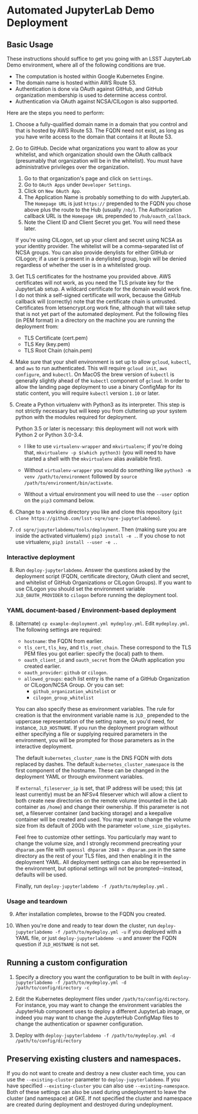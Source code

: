 # Automated JupyterLab Demo Deployment

## Basic Usage

These instructions should suffice to get you going with an LSST
JupyterLab Demo environment, where all of the following conditions are
true.

- The computation is hosted within Google Kubernetes Engine.
- The domain name is hosted within AWS Route 53.
- Authentication is done via OAuth against GitHub, and GitHub
  organization membership is used to determine access control.
- Authentication via OAuth against NCSA/CILogon is also supported.

Here are the steps you need to perform:

1. Choose a fully-qualified domain name in a domain that you control and
   that is hosted by AWS Route 53.  The FQDN need not exist, as long as
   you have write access to the domain that contains it at Route 53.

2. Go to GitHub.  Decide what organizations you want to allow as your
   whitelist, and which organization should own the OAuth callback
   (presumably that organization will be in the whitelist).  You must
   have administrative privileges over the organization.
   
    1. Go to that organization's page and click on `Settings`.
    2. Go to `OAuth Apps` under `Developer Settings`.
	3. Click on `New OAuth App`.
	4. The Application Name is probably something to do with
       JupyterLab.  The `Homepage URL` is just `https://` prepended to the
       FQDN you chose above plus the route to the Hub (usually `/nb/`).
	   The Authorization callback URL is the `Homepage URL` prepended to
       `/hub/oauth_callback`. 
    5. Note the Client ID and Client Secret you get.  You will need
       these later.
	   
	If you're using CILogon, set up your client and secret using NCSA as
    your identity provider.  The whitelist will be a comma-separated
	list of NCSA groups.  You can also provide denylists for either
    GitHub or CILogon; if a user is present in a denylisted group,
    login will be denied regardless of whether the user is in a
    whitelisted group.

3. Get TLS certificates for the hostname you provided above.  AWS
   certificates will not work, as you need the TLS private key for the
   JupyterLab setup.  A wildcard certificate for the domain would work
   fine.  I do not think a self-signed certificate will work, because
   the GitHub callback will (correctly) note that the certificate chain
   is untrusted.  Certificates from letsencrypt.org work fine, although
   that will take setup that is not yet part of the automated
   deployment.  Put the following files (in PEM format) in a directory
   on the machine you are running the deployment from:
   
    - TLS Certificate (cert.pem)
	- TLS Key (key.pem)
	- TLS Root Chain (chain.pem)
	   
4. Make sure that your shell environment is set up to allow `gcloud`,
   `kubectl`, and `aws` to run authenticated.  This will require `gcloud
   init`, `aws configure`, and `kubectl`.  On MacOS the brew version of
   `kubectl` is generally slightly ahead of the `kubectl` component of
   `gcloud`.  In order to allow the landing page deployment to use a
   binary ConfigMap for its static content, you will require `kubectl`
   version `1.10` or later.

5. Create a Python virtualenv with Python3 as its interpreter.  This
   step is not strictly necessary but will keep you from cluttering up
   your system python with the modules required for deployment.
   
   Python 3.5 or later is necessary: this deployment will not work with
   Python 2 or Python 3.0-3.4.

    - I like to use `virtualenv-wrapper` and `mkvirtualenv`; if you're
   doing that, `mkvirtualenv -p $(which python3)` (you will need to have
   started a shell with the `mkvirtualenv` alias available first).
   
   - Without `virtualenv-wrapper` you would do something like `python3
   -m venv /path/to/environment` followed by `source
   /path/to/environment/bin/activate`.

    - Without a virtual environment you will need to use the `--user`
    option on the `pip3` command below.

6. Change to a working directory you like and clone this repository
   (`git clone https://github.com/lsst-sqre/sqre-jupyterlabdemo`).
   
7. `cd sqre/jupyterlabdemo/tools/deployment`.  Then (making sure you are
   inside the activated virtualenv) `pip3 install -e .`.  If you chose
   to not use virtualenv, `pip3 install --user -e .`.

### Interactive deployment

8. Run `deploy-jupyterlabdemo`.  Answer the questions asked by the
deployment script (FQDN, certificate directory, OAuth client and secret,
and whitelist of GitHub Organizations or CILogon Groups).  If you want to
use CILogon you should set the environment variable
`JLD_OAUTH_PROVIDER` to `cilogon` before running the deployment tool.


### YAML document-based / Environment-based deployment

8. (alternate) `cp example-deployment.yml mydeploy.yml`.  Edit
    `mydeploy.yml`. The following settings are required:
    - `hostname`: the FQDN from earlier.
    - `tls_cert`, `tls_key`, and `tls_root_chain`.  These correspond to
      the TLS PEM files you got earlier: specify the (local) path to
      them.
    - `oauth_client_id` and `oauth_secret` from the OAuth
      application you created earlier.
	- `oauth_provider`: `github` or `cilogon`.
	- `allowed_groups`: each list entry is the name of a GitHub
      Organization or CILogon/NCSA Group.  Or you can set:
        - `github_organization_whitelist` or
        - `cilogon_group_whitelist`
	  
   You can also specify these as environment variables.  The rule for
   creation is that the environment variable name is `JLD_` prepended to
   the uppercase representation of the setting name, so you'd need, for
   instance, `JLD_HOSTNAME`.  If you run the deployment
   program without either specifying a file or supplying required
   parameters in the environment, you will be prompted for those
   parameters as in the interactive deployment.
   
   The default `kubernetes_cluster_name` is the DNS FQDN with dots
   replaced by dashes.  The default `kubernetes_cluster_namespace` is
   the first component of the hostname.  These can be changed in the
   deployment YAML or through environment variables.

   If `external_fileserver_ip` is set, that IP address will be used;
   this (at least currently) must be an NFSv4 fileserver which will
   allow a client to both create new directories on the remote volume
   (mounted in the Lab container as `/home`) and change their
   ownership.  If this parameter is not set, a fileserver container (and
   backing storage) and a keepalive container will be created and
   used.  You may want to change the volume size from its default of
   20Gb with the parameter `volume_size_gigabytes`.

   Feel free to customize other settings.  You particularly may want to
   change the volume size, and I strongly recommend precreating your
   `dhparam.pem` file with `openssl dhparam 2048 > dhparam.pem` in the
   same directory as the rest of your TLS files, and then enabling it in
   the deployment YAML.  All deployment settings can also be represented
   in the environment, but optional settings will not be
   prompted--instead, defaults will be used.

   Finally, run `deploy-jupyterlabdemo -f /path/to/mydeploy.yml` .

### Usage and teardown

9. After installation completes, browse to the FQDN you created.

10. When you're done and ready to tear down the cluster, run
    `deploy-jupyterlabdemo -f /path/to/mydeploy.yml -u` if you deployed
    with a YAML file, or just `deploy-jupyterlabdemo -u` and answer the
	FQDN question if `JLD_HOSTNAME` is not set.

## Running a custom configuration

1. Specify a directory you want the configuration to be built in with
   `deploy-jupyterlabdemo -f /path/to/mydeploy.yml -d
   /path/to/config/directory -c`
   
2. Edit the Kubernetes deployment files under
   `/path/to/config/directory`.  For instance, you may want to change
   the environment variables the JupyterHub component uses to deploy a
   different JupyterLab image, or indeed you may want to change the
   JupyterHub ConfigMap files to change the authentication or spawner
   configuration.
   
3. Deploy with `deploy-jupyterlabdemo -f /path/to/mydeploy.yml -d
   /path/to/config/directory`
   
## Preserving existing clusters and namespaces.

If you do not want to create and destroy a new cluster each time, you
can use the `--existing-cluster` parameter to `deploy-jupyterlabdemo`.
If you have specified `--existing-cluster` you can also use
`--existing-namespace`.  Both of these settings can also be used during
undeployment to leave the cluster (and namespace) at GKE.  If not
specified the cluster and namespace are created during deployment and
destroyed during undeployment.

   
